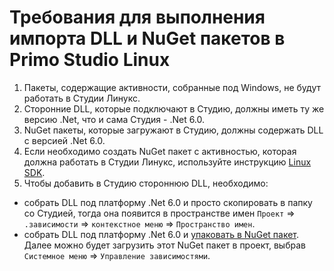 # Требования для выполнения импорта DLL и NuGet пакетов в Primo Studio Linux

1. Пакеты, содержащие активности, собранные под Windows, не будут работать в Студии Линукс.
1. Сторонние DLL, которые подключают в Студию, должны иметь ту же версию .Net, что и сама Студия - .Net 6.0.   
1. NuGet пакеты, которые загружают в Студию, должны содержать DLL с версией .Net 6.0.  
1. Если необходимо создать NuGet пакет с активностью, которая должна работать в Студии Линукс, используйте инструкцию [Linux SDK](https://docs.primo-rpa.ru/primo-rpa/developers/ltools.sdk-linux#shag-4.-sobiraem-proekt).
1. Чтобы добавить в Студию стороннюю DLL, необходимо:
  - собрать DLL под платформу .Net 6.0 и просто скопировать в папку со Студией, тогда она появится в пространстве имен `Проект` => `.зависимости` => `контекстное меню` => `Пространство имен`.
  - собрать DLL под платформу .Net 6.0 и [упаковать в NuGet пакет](https://docs.primo-rpa.ru/primo-rpa/developers/ltools.sdk/publish). Далее можно будет загрузить этот NuGet пакет в проект, выбрав `Системное меню` => `Управление зависимостями`.
